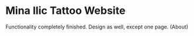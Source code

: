 # Mina Ilic Tattoo Website

Functionality completely finished. Design as well, except one page. (About)
